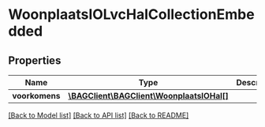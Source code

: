# WoonplaatsIOLvcHalCollectionEmbedded

## Properties
Name | Type | Description | Notes
------------ | ------------- | ------------- | -------------
**voorkomens** | [**\BAGClient\BAGClient\WoonplaatsIOHal[]**](WoonplaatsIOHal.md) |  | [optional] 

[[Back to Model list]](../../README.md#documentation-for-models) [[Back to API list]](../../README.md#documentation-for-api-endpoints) [[Back to README]](../../README.md)

